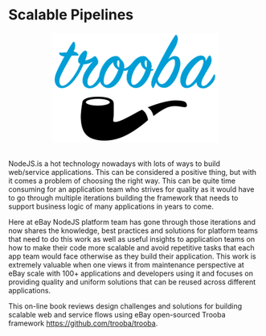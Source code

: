 # Scalable Pipelines

<p align="center">
    <img src="https://raw.githubusercontent.com/trooba/branding/master/images/trooba_trans_bg.png" alt="Trooba logo" width="332" /><br /><br />
</p>

NodeJS.is a hot technology nowadays with lots of ways to build web/service applications. This can be considered a positive thing, but with it comes a problem of choosing the right way. This can be quite time consuming for an application team who strives for quality as it would have to go through multiple iterations building the framework that needs to support business logic of many applications in years to come.

Here at eBay NodeJS platform team has gone through those iterations and now shares the knowledge, best practices and solutions for platform teams that need to do this work as well as useful insights to application teams on how to make their code more scalable and avoid repetitive tasks that each app team would face otherwise as they build their application. This work is extremely valuable when one views it from maintenance perspective at eBay scale with 100+ applications and developers using it and focuses on providing quality and uniform solutions that can be reused across different applications.

This on-line book reviews design challenges and solutions for building scalable web and service flows using eBay open-sourced Trooba framework https://github.com/trooba/trooba.
